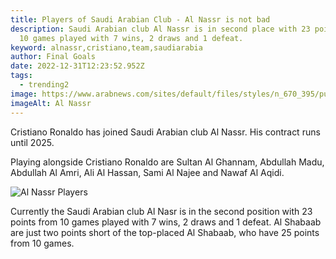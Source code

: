 ```yaml
---
title: Players of Saudi Arabian Club - Al Nassr is not bad
description: Saudi Arabian club Al Nassr is in second place with 23 points from
  10 games played with 7 wins, 2 draws and 1 defeat.
keyword: alnassr,cristiano,team,saudiarabia
author: Final Goals
date: 2022-12-31T12:23:52.952Z
tags:
  - trending2
image: https://www.arabnews.com/sites/default/files/styles/n_670_395/public/2021/03/21/2533141-223879878.jpg?itok=Nl8tSrJz
imageAlt: Al Nassr
---
```

Cristiano Ronaldo has joined Saudi Arabian club Al Nassr.
His contract runs until 2025.

Playing alongside Cristiano Ronaldo are Sultan Al Ghannam, Abdullah Madu, Abdullah Al Amri, Ali Al Hassan, Sami Al Najee and Nawaf Al Aqidi.

![Al Nassr Players](https://assets.the-afc.com/migration/s/p/sp0keayev3kuhr8rlvdg.jpg "Al Nassr Team")



Currently the Saudi Arabian club Al Nasr is in the second position with 23 points from 10 games played with 7 wins, 2 draws and 1 defeat.
Al Shabaab are just two points short of the top-placed Al Shabaab, who have 25 points from 10 games.